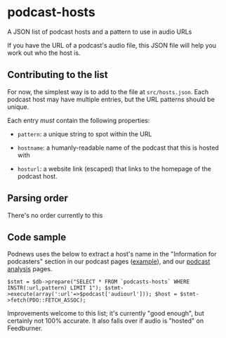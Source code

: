 # podcast-hosts
A JSON list of podcast hosts and a pattern to use in audio URLs

If you have the URL of a podcast's audio file, this JSON file will help you work out who the host is.

## Contributing to the list

For now, the simplest way is to add to the file at `src/hosts.json`. Each podcast host may have multiple entries, but the URL patterns should be unique.

Each entry _must_ contain the following properties:

* `pattern`: a unique string to spot within the URL

* `hostname`: a humanly-readable name of the podcast that this is hosted with

* `hosturl`: a website link (escaped) that links to the homepage of the podcast host.

## Parsing order

There's no order currently to this

## Code sample

Podnews uses the below to extract a host's name in the "Information for podcasters" section in our podcast pages ([example](https://podnews.net/podcast/1287081706)), and our [podcast analysis](https://podnews.net/article/podcast-analysis) pages.

```$stmt = $db->prepare("SELECT * FROM `podcasts-hosts` WHERE INSTR(:url,pattern) LIMIT 1");
$stmt->execute(array(':url'=>$podcast['audiourl']));
$host = $stmt->fetch(PDO::FETCH_ASSOC);```

Improvements welcome to this list; it's currently "good enough", but certainly not 100% accurate. It also falls over if audio is "hosted" on Feedburner.

